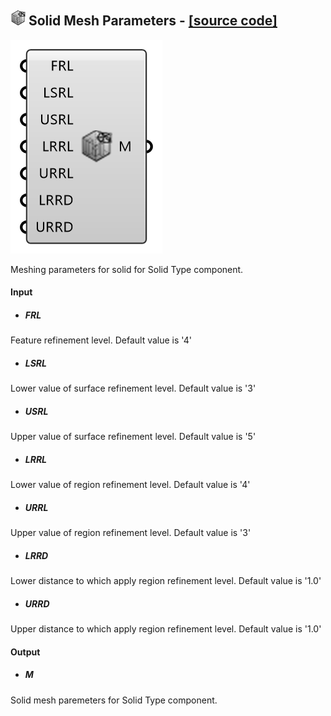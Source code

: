 ## ![](../images/icons/Solid_Mesh_Parameters.png) Solid Mesh Parameters - [[source code]](https://github.com/Eddy3D-Dev/Eddy3D-UMCF/blob/release/UMCF/CMP/Solid/SolidMeshSettingsCMP.cs)

![](../images/components/Solid_Mesh_Parameters.png)

Meshing parameters for solid for Solid Type component.

#### Input
* ##### FRL
Feature refinement level. Default value is '4'
* ##### LSRL
Lower value of surface refinement level. Default value is '3'
* ##### USRL
Upper value of surface refinement level. Default value is '5'
* ##### LRRL
Lower value of region refinement level. Default value is '4'
* ##### URRL
Upper value of region refinement level. Default value is '3'
* ##### LRRD
Lower distance to which apply region refinement level. Default value is '1.0'
* ##### URRD
Upper distance to which apply region refinement level. Default value is '1.0'

#### Output
* ##### M
Solid mesh paremeters for Solid Type component.